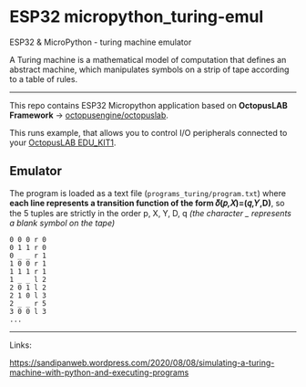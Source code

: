 # ESP32 micropython_turing-emul
ESP32 &amp; MicroPython - turing machine emulator

A Turing machine is a mathematical model of computation that defines an abstract machine, which manipulates symbols on a strip of tape according to a table of rules.

---

This repo contains ESP32 Micropython application based on **OctopusLAB Framework** -> [octopusengine/octopuslab](https://github.com/octopusengine/octopuslab).

This runs example, that allows you to control I/O peripherals connected to your [OctopusLAB EDU_KIT1](https://www.octopusengine.org/edu-kit1/).

## Emulator

The program is loaded as a text file (`programs_turing/program.txt`) where **each line represents a transition function of the form 𝛿(𝑝,𝑋)=(𝑞,𝑌,D)**, so the 5 tuples are strictly in the order p, X, Y, D, q *(the character _ represents a blank symbol on the tape)*

```
0 0 0 r 0
0 1 1 r 0
0 _ _ r 1
1 0 0 r 1
1 1 1 r 1
1 _ _ l 2
2 0 1 l 2
2 1 0 l 3
2 _ _ r 5
3 0 0 l 3
...
```

---

Links:

https://sandipanweb.wordpress.com/2020/08/08/simulating-a-turing-machine-with-python-and-executing-programs


